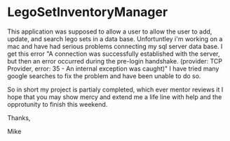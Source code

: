 # LegoSetInventoryManager

This application was supposed to allow a user to allow the user to add, update, and search lego sets in a data base.  Unfortuntley i'm working on a mac and have had serious problems connecting my sql server data base.  I get this error "A connection was successfully established with the server, but then an error occurred during the pre-login handshake. (provider: TCP Provider, error: 35 - An internal exception was caught)"  I have tried many google searches to fix the problem and have been unable to do so.  

So in short my project is partialy completed, which ever mentor reviews it I hope that you may show mercy and extend me a life line with help and the opprotunity to finish this weekend. 

Thanks, 

Mike
